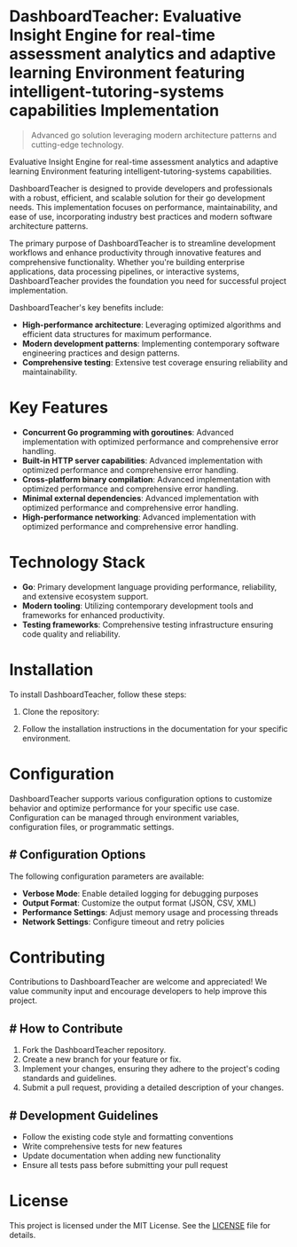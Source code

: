 <!-- fallback_DashboardTeacher_20250805055554_92046 -->

# DashboardTeacher: Evaluative Insight Engine for real-time assessment analytics and adaptive learning Environment featuring intelligent-tutoring-systems capabilities Implementation
> Advanced go solution leveraging modern architecture patterns and cutting-edge technology.

Evaluative Insight Engine for real-time assessment analytics and adaptive learning Environment featuring intelligent-tutoring-systems capabilities.

DashboardTeacher is designed to provide developers and professionals with a robust, efficient, and scalable solution for their go development needs. This implementation focuses on performance, maintainability, and ease of use, incorporating industry best practices and modern software architecture patterns.

The primary purpose of DashboardTeacher is to streamline development workflows and enhance productivity through innovative features and comprehensive functionality. Whether you're building enterprise applications, data processing pipelines, or interactive systems, DashboardTeacher provides the foundation you need for successful project implementation.

DashboardTeacher's key benefits include:

* **High-performance architecture**: Leveraging optimized algorithms and efficient data structures for maximum performance.
* **Modern development patterns**: Implementing contemporary software engineering practices and design patterns.
* **Comprehensive testing**: Extensive test coverage ensuring reliability and maintainability.

# Key Features

* **Concurrent Go programming with goroutines**: Advanced implementation with optimized performance and comprehensive error handling.
* **Built-in HTTP server capabilities**: Advanced implementation with optimized performance and comprehensive error handling.
* **Cross-platform binary compilation**: Advanced implementation with optimized performance and comprehensive error handling.
* **Minimal external dependencies**: Advanced implementation with optimized performance and comprehensive error handling.
* **High-performance networking**: Advanced implementation with optimized performance and comprehensive error handling.

# Technology Stack

* **Go**: Primary development language providing performance, reliability, and extensive ecosystem support.
* **Modern tooling**: Utilizing contemporary development tools and frameworks for enhanced productivity.
* **Testing frameworks**: Comprehensive testing infrastructure ensuring code quality and reliability.

# Installation

To install DashboardTeacher, follow these steps:

1. Clone the repository:


2. Follow the installation instructions in the documentation for your specific environment.

# Configuration

DashboardTeacher supports various configuration options to customize behavior and optimize performance for your specific use case. Configuration can be managed through environment variables, configuration files, or programmatic settings.

## # Configuration Options

The following configuration parameters are available:

* **Verbose Mode**: Enable detailed logging for debugging purposes
* **Output Format**: Customize the output format (JSON, CSV, XML)
* **Performance Settings**: Adjust memory usage and processing threads
* **Network Settings**: Configure timeout and retry policies

# Contributing

Contributions to DashboardTeacher are welcome and appreciated! We value community input and encourage developers to help improve this project.

## # How to Contribute

1. Fork the DashboardTeacher repository.
2. Create a new branch for your feature or fix.
3. Implement your changes, ensuring they adhere to the project's coding standards and guidelines.
4. Submit a pull request, providing a detailed description of your changes.

## # Development Guidelines

* Follow the existing code style and formatting conventions
* Write comprehensive tests for new features
* Update documentation when adding new functionality
* Ensure all tests pass before submitting your pull request

# License

This project is licensed under the MIT License. See the [LICENSE](https://github.com/coralnws/DashboardTeacher/blob/main/LICENSE) file for details.
